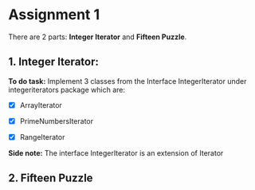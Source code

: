 # Assignment 1
There are 2 parts: **Integer Iterator** and **Fifteen Puzzle**.

## 1. Integer Iterator:
**To do task:** Implement 3 classes from the Interface IntegerIterator under integeriterators package which are:

* [x] ArrayIterator

* [x] PrimeNumbersIterator

* [x] RangeIterator

**Side note:** The interface IntegerIterator is an extension of Iterator<Integer>

## 2. Fifteen Puzzle

